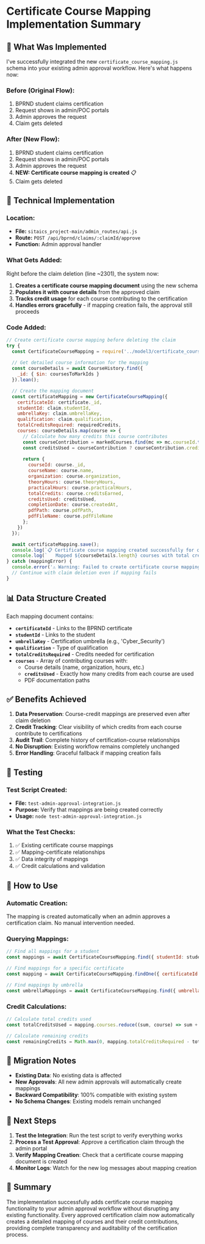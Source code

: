 # Certificate Course Mapping Implementation Summary

## 🎯 **What Was Implemented**

I've successfully integrated the new `certificate_course_mapping.js` schema into your existing admin approval workflow. Here's what happens now:

### **Before (Original Flow):**
1. BPRND student claims certification
2. Request shows in admin/POC portals  
3. Admin approves the request
4. Claim gets deleted

### **After (New Flow):**
1. BPRND student claims certification
2. Request shows in admin/POC portals
3. Admin approves the request
4. **NEW: Certificate course mapping is created** 📋
5. Claim gets deleted

## 🔧 **Technical Implementation**

### **Location:**
- **File:** `sitaics_project-main/admin_routes/api.js`
- **Route:** `POST /api/bprnd/claims/:claimId/approve`
- **Function:** Admin approval handler

### **What Gets Added:**
Right before the claim deletion (line ~2301), the system now:

1. **Creates a certificate course mapping document** using the new schema
2. **Populates it with course details** from the approved claim
3. **Tracks credit usage** for each course contributing to the certification
4. **Handles errors gracefully** - if mapping creation fails, the approval still proceeds

### **Code Added:**
```javascript
// Create certificate course mapping before deleting the claim
try {
  const CertificateCourseMapping = require('../model3/certificate_course_mapping');
  
  // Get detailed course information for the mapping
  const courseDetails = await CourseHistory.find({
    _id: { $in: coursesToMarkIds }
  }).lean();

  // Create the mapping document
  const certificateMapping = new CertificateCourseMapping({
    certificateId: certificate._id,
    studentId: claim.studentId,
    umbrellaKey: claim.umbrellaKey,
    qualification: claim.qualification,
    totalCreditsRequired: requiredCredits,
    courses: courseDetails.map(course => {
      // Calculate how many credits this course contributes
      const courseContribution = markedCourses.find(mc => mc.courseId.toString() === course._id.toString());
      const creditsUsed = courseContribution ? courseContribution.creditsContributed : 0;
      
      return {
        courseId: course._id,
        courseName: course.name,
        organization: course.organization,
        theoryHours: course.theoryHours,
        practicalHours: course.practicalHours,
        totalCredits: course.creditsEarned,
        creditsUsed: creditsUsed,
        completionDate: course.createdAt,
        pdfPath: course.pdfPath,
        pdfFileName: course.pdfFileName
      };
    })
  });

  await certificateMapping.save();
  console.log(`📋 Certificate course mapping created successfully for certificate ${certificate._id}`);
  console.log(`   Mapped ${courseDetails.length} courses with total credits used: ${totalCreditsContributed}`);
} catch (mappingError) {
  console.error('⚠️ Warning: Failed to create certificate course mapping:', mappingError);
  // Continue with claim deletion even if mapping fails
}
```

## 📊 **Data Structure Created**

Each mapping document contains:

- **`certificateId`** - Links to the BPRND certificate
- **`studentId`** - Links to the student
- **`umbrellaKey`** - Certification umbrella (e.g., 'Cyber_Security')
- **`qualification`** - Type of qualification
- **`totalCreditsRequired`** - Credits needed for certification
- **`courses`** - Array of contributing courses with:
  - Course details (name, organization, hours, etc.)
  - **`creditsUsed`** - Exactly how many credits from each course are used
  - PDF documentation paths

## ✅ **Benefits Achieved**

1. **Data Preservation**: Course-credit mappings are preserved even after claim deletion
2. **Credit Tracking**: Clear visibility of which credits from each course contribute to certifications
3. **Audit Trail**: Complete history of certification-course relationships
4. **No Disruption**: Existing workflow remains completely unchanged
5. **Error Handling**: Graceful fallback if mapping creation fails

## 🧪 **Testing**

### **Test Script Created:**
- **File:** `test-admin-approval-integration.js`
- **Purpose:** Verify that mappings are being created correctly
- **Usage:** `node test-admin-approval-integration.js`

### **What the Test Checks:**
1. ✅ Existing certificate course mappings
2. ✅ Mapping-certificate relationships
3. ✅ Data integrity of mappings
4. ✅ Credit calculations and validation

## 🚀 **How to Use**

### **Automatic Creation:**
The mapping is created automatically when an admin approves a certification claim. No manual intervention needed.

### **Querying Mappings:**
```javascript
// Find all mappings for a student
const mappings = await CertificateCourseMapping.find({ studentId: studentId });

// Find mappings for a specific certificate
const mapping = await CertificateCourseMapping.findOne({ certificateId: certificateId });

// Find mappings by umbrella
const umbrellaMappings = await CertificateCourseMapping.find({ umbrellaKey: 'Cyber_Security' });
```

### **Credit Calculations:**
```javascript
// Calculate total credits used
const totalCreditsUsed = mapping.courses.reduce((sum, course) => sum + course.creditsUsed, 0);

// Calculate remaining credits
const remainingCredits = Math.max(0, mapping.totalCreditsRequired - totalCreditsUsed);
```

## 🔄 **Migration Notes**

- **Existing Data**: No existing data is affected
- **New Approvals**: All new admin approvals will automatically create mappings
- **Backward Compatibility**: 100% compatible with existing system
- **No Schema Changes**: Existing models remain unchanged

## 📝 **Next Steps**

1. **Test the Integration**: Run the test script to verify everything works
2. **Process a Test Approval**: Approve a certification claim through the admin portal
3. **Verify Mapping Creation**: Check that a certificate course mapping document is created
4. **Monitor Logs**: Watch for the new log messages about mapping creation

## 🎉 **Summary**

The implementation successfully adds certificate course mapping functionality to your admin approval workflow without disrupting any existing functionality. Every approved certification claim now automatically creates a detailed mapping of courses and their credit contributions, providing complete transparency and auditability of the certification process.
